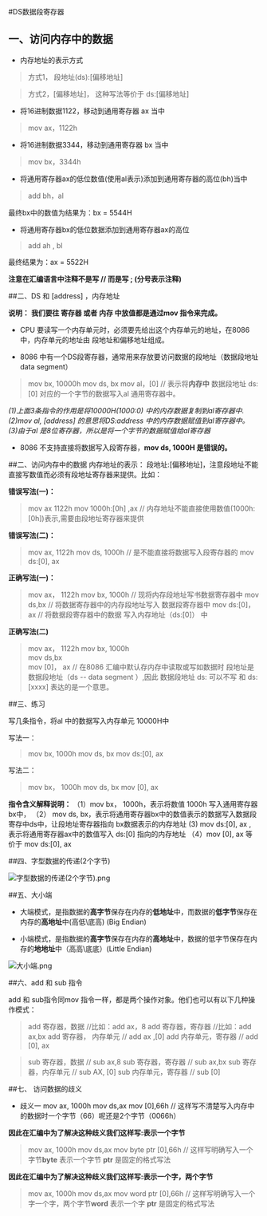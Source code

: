 #DS数据段寄存器

## 一、访问内存中的数据
- 内存地址的表示方式
> 方式1， 段地址(ds):[偏移地址]

   > 方式2，[偏移地址]， 这种写法等价于 ds:[偏移地址]

- 将16进制数据1122，移动到通用寄存器 ax 当中
> mov ax，1122h  

- 将16进制数据3344，移动到通用寄存器 bx 当中
> mov bx，3344h  

- 将通用寄存器ax的低位数值(使用al表示)添加到通用寄存器的高位(bh)当中
> add bh，al

最终bx中的数值为结果为：bx = 5544H

- 将通用寄存器bx的低位数据添加到通用寄存器ax的高位
> add ah , bl 

最终结果为：ax = 5522H 

**注意在汇编语言中注释不是写 // 而是写 ; (分号表示注释)**


##二、DS 和 [address]  ，内存地址

**说明：**
**我们要往 寄存器 或者 内存 中放值都是通过mov 指令来完成。**

- CPU 要读写一个内存单元时，必须要先给出这个内存单元的地址，在8086 中，内存单元的地址由 段地址和偏移地址组成。

- 8086 中有一个DS段寄存器，通常用来存放要访问数据的段地址（数据段地址data segment）
> mov bx, 10000h
   mov ds,  bx
   mov al，[0]   // 表示将**内存中** 数据段地址 ds:[0] 对应的一个字节的数据写入al 通用寄存器中。

*(1)上面3条指令的作用是将10000H(1000:0) 中的内存数据复制到al寄存器中.
(2)mov al, [address] 的意思将DS:address 中的内存数据赋值到al寄存器中。
(3)由于al 是8位寄存器，所以是将一个字节的数据赋值给al寄存器*

- 8086 不支持直接将数据写入段寄存器，**mov ds, 1000H 是错误的。**


##二、访问内存中的数据
内存地址的表示： 段地址:[偏移地址]，注意段地址不能直接写数值而必须有段地址寄存器来提供。比如：

**错误写法(一)：**
> mov ax 1122h
   mov 1000h:[0h]  ,ax   // 内存地址不能直接使用数值(1000h:[0h])表示,需要由段地址寄存器来提供

**错误写法(二)：**
> mov ax, 1122h
   mov ds, 1000h  // 是不能直接将数据写入段寄存器的
   mov ds:[0], ax

**正确写法(一)：**
> mov ax， 1122h
   mov bx, 1000h  // 现将内存段地址写书数据寄存器中
   mov ds,bx         // 将数据寄存器中的内存段地址写入 数据段寄存器中
  mov ds:[0]， ax  // 将数据段寄存器中的数据 写入内存地址（ds:[0]） 中

**正确写法(二)**
> mov ax， 1122h
   mov bx, 1000h  
   mov ds,bx   
  mov [0]， ax  // 在8086 汇编中默认存内存中读取或写如数据时 段地址是数据段地址（ds -- data segment ）,因此 数据段地址 ds: 可以不写 和 ds: [xxxx] 表达的是一个意思。


##三、练习

写几条指令，将al 中的数据写入内存单元 10000H中

写法一：
>mov bx, 1000h
   mov ds, bx
   mov ds:[0], ax  

写法二：
> mov bx， 1000h
   mov ds, bx
   mov [0], ax

**指令含义解释说明：**
  （1）mov bx， 1000h，表示将数值 1000h 写入通用寄存器 bx中，
  （2） mov ds, bx，表示将通用寄存器bx中的数值表示的数据写入数据段寄存中ds中，让段地址寄存器指向 bx数据表示的内存地址
     (3) mov ds:[0], ax , 表示将通用寄存器ax中的数值写入  ds:[0] 指向的内存地址
   （4）mov [0], ax  等价于  mov ds:[0], ax

##四、字型数据的传递(2个字节)

![字型数据的传递(2个字节).png](http://upload-images.jianshu.io/upload_images/2018969-a2a76cd7157bc28b.png?imageMogr2/auto-orient/strip%7CimageView2/2/w/1240)


##五、大小端

- 大端模式，是指数据的**高字节**保存在内存的**低地址**中，而数据的**低字节**保存在内存的**高地址**中(高低\底高) (Big Endian)

- 小端模式，是指数据的**高字节**保存在内存的**高地址**中，数据的低字节保存在内存的**地地址**中（高高\底底）(Little Endian)

![大小端.png](http://upload-images.jianshu.io/upload_images/2018969-2cee6753e2a12f95.png?imageMogr2/auto-orient/strip%7CimageView2/2/w/1240)

##六、add 和 sub 指令

add 和 sub指令同mov 指令一样，都是两个操作对象。他们也可以有以下几种操作模式：


>add 寄存器，数据   //比如：add ax，8
add 寄存器，寄存器  //比如：add ax,bx
add 寄存器， 内存单元 // add ax ,[0]
add 内存单元，寄存器  // add [0], ax

>sub 寄存器，数据  // sub ax,8
sub 寄存器，寄存器 // sub ax,bx
sub 寄存器，内存单元 // sub AX, [0]
sub 内存单元，寄存器 // sub [0]


##七、 访问数据的歧义

- 歧义一
   mov ax, 1000h
   mov ds,ax
   mov [0],66h  // 这样写不清楚写入内存中的数据时一个字节（66）呢还是2个字节（0066h）

**因此在汇编中为了解决这种歧义我们这样写:表示一个字节**
>   mov ax, 1000h
   mov ds,ax
   mov byte  ptr [0],66h  // 这样写明确写入一个字节**byte** 表示一个字节  **ptr** 是固定的格式写法

**因此在汇编中为了解决这种歧义我们这样写:表示一个字，两个字节**
>   mov ax, 1000h
   mov ds,ax
   mov word  ptr [0],66h  // 这样写明确写入一个字一个字，两个字节**word** 表示一个字  **ptr** 是固定的格式写法
































